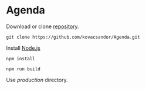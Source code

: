 # Agenda
Download or clone [repository](https://github.com/kovacsandor/Agenda.git).

`git clone https://github.com/kovacsandor/Agenda.git`


Install [Node.js](https://nodejs.org/en/)


`npm install`

`npm run build`

Use *production* directory.